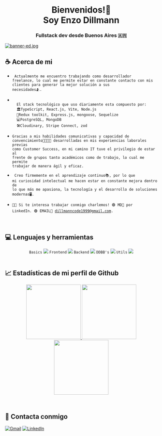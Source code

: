 <h1 align="center">Bienvenidos!🙌 <br/> Soy Enzo Dillmann</h1>
<h3 align="center">Fullstack dev desde Buenos Aires 🇦🇷</h3>

[![banner-ed.jpg](https://i.postimg.cc/TwYHDGLH/Agregar-un-t-tulo.jpg)](https://postimg.cc/R3yTkkTc)
<br/>

## ☕ Acerca de mi

- <code> Actualmente me encuentro trabajando como desarrollador freelance, lo cual me permite estar en constante contacto con mis clientes para generar la mejor solución a sus necesidades🫂.</code>
    
- <code>
    El stack tecnológico que uso diariamente esta compuesto por:
    🏛️TypeScript, React.js, Vite, Node.js
    🧬Redux toolkit, Express.js, mongoose, Sequelize
    💻PostgreSQL, MongoDB
    🛠️Cloudinary, Stripe Connect, zod
  </code>
    
- <code>Gracias a mis habilidades comunicativas y capacidad de convencimiento🫱🏻‍🫲🏻 desarrolladas en mis experiencias laborales previas como Customer Success, en mi camino IT tuve el privilegio de estar al frente de grupos tanto académicos como de trabajo, lo cual me permite trabajar de manera ágil y eficaz.</code>
    
- <code>  Creo firmemente en el aprendizaje continuo📚, por lo que mi curiosidad intelectual me hacen estar en constante mejora dentro de lo que más me apasiona, la tecnología y el desarrollo de soluciones modernas🖥️.</code>
    
- <code>👋🏻 Si te interesa trabajar conmigo charlemos!
    🟢 MD📨 por LinkedIn.
    🟢 EMAIL📩 dillmanncode1999@gmail.com.</code>


<br/>

## 💻 Lenguajes y herramientas
<div align="center"> 
<code>Basics</code>
<img src="https://skillicons.dev/icons?i=html,css,js,ts" />
<code>Frontend</code>
<img src="https://skillicons.dev/icons?i=react,redux,tailwind,sass" />
<code>Backend</code>
<img src="https://skillicons.dev/icons?i=nodejs,express,php" />
<code>DDBB's</code>
<img src="https://skillicons.dev/icons?i=mongodb,postgres" />
<code>Utils</code>
<img src="https://skillicons.dev/icons?i=jest,webpack,figma,postman,linux" />
</div>

<br/>

## 📈 Estadísticas de mi perfil de Github

<p align="center">
    <a href="https://github.com/EFDillmann">
        <img height="180em" src="https://streak-stats.demolab.com?user=EFDillmann&theme=tokyonight&hide_border=true&border_radius="/>
        <img height="180em" src="https://github-readme-stats.vercel.app/api?username=EFDillmann&show_icons=true&count_private=true&hide_border=true&theme=tokyonight&include_all_commits=true&count_private=true"/>
        <img height="180em" src="https://github-readme-stats.vercel.app/api/top-langs/?username=EFDillmann&hide_border=true&layout=compact&theme=tokyonight&hide=jupyter%20notebook"/>
    </a>
</p>

<br/>

## 📨 Contacta conmigo

[![Gmail](https://img.shields.io/badge/Gmail-D14836?style=for-the-badge&logo=gmail&logoColor=white)](mailto:dillmanncode1999@gmail.com)
[![LinkedIn](https://img.shields.io/badge/LinkedIn-0077B5?style=for-the-badge&logo=linkedin&logoColor=white)](https://www.linkedin.com/in/efdillmann/)

<br/>
